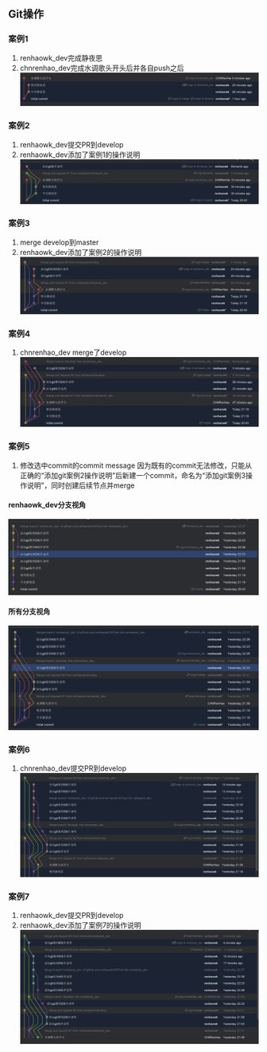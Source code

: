 ## Git操作
### 案例1
1. renhaowk_dev完成静夜思
2. chnrenhao_dev完成水调歌头开头后并各自push之后
![img.png](img.png)

### 案例2
1. renhaowk_dev提交PR到develop
2. renhaowk_dev添加了案例1的操作说明
![img_1.png](img_1.png)

### 案例3
1. merge develop到master
2. renhaowk_dev添加了案例2的操作说明
![img_2.png](img_2.png)

### 案例4
1. chnrenhao_dev merge了develop
![img_3.png](img_3.png)

### 案例5
1. 修改选中commit的commit message
因为既有的commit无法修改，只能从正确的“添加git案例2操作说明”后新建一个commit，命名为“添加git案例3操作说明”，同时创建后续节点并merge
#### renhaowk_dev分支视角
![img_4.png](img_4.png)
#### 所有分支视角
![img_5.png](img_5.png)

### 案例6
1. chnrenhao_dev提交PR到develop
![img_6.png](img_6.png)

### 案例7
1. renhaowk_dev提交PR到develop
2. renhaowk_dev添加了案例7的操作说明
![img_7.png](img_7.png)